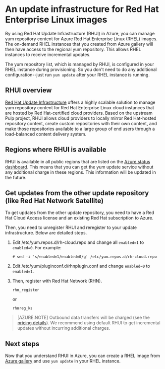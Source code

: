 <!-- not suitable for Mooncake -->

<properties
   pageTitle="An update infrastructure for Red Hat Enterprise Linux images | Azure"
   description="Introduces the yum update service for an on-demand Red Hat Enterprise Linux instance in Azure"
   services="virtual-machines-linux"
   documentationCenter=""
   authors="KylieLiang"
   manager="timlt"
   editor=""/>

<tags
	ms.service="virtual-machines-linux"
	ms.date="03/18/2016"
	wacn.date=""/>

# An update infrastructure for Red Hat Enterprise Linux images

By using Red Hat Update Infrastructure (RHUI) in Azure, you can manage yum repository content for Azure Red Hat Enterprise Linux (RHEL) images. The on-demand RHEL instances that you created from Azure gallery will then have access to the regional yum repository. This allows RHEL instances to receive incremental updates.

The yum repository list, which is managed by RHUI, is configured in your RHEL instance during provisioning. So you don't need to do any additional configuration--just run `yum update` after your RHEL instance is running.

## RHUI overview
[Red Hat Update Infrastructure](https://access.redhat.com/products/red-hat-update-infrastructure) offers a highly scalable solution to manage yum repository content for Red Hat Enterprise Linux cloud instances that are hosted by Red Hat-certified cloud providers. Based on the upstream Pulp project, RHUI allows cloud providers to locally mirror Red Hat-hosted repository content, create custom repositories with their own content, and make those repositories available to a large group of end users through a load-balanced content delivery system.

## Regions where RHUI is available
RHUI is available in all public regions that are listed on the [Azure status dashboard](https://azure.microsoft.com/status/). This means that you can get the yum update service without any additional charge in these regions. This information will be updated in the future.

## Get updates from the other update repository (like Red Hat Network Satellite)

To get updates from the other update repository, you need to have a Red Hat Cloud Access license and an existing Red Hat subscription to Azure.

Then, you need to unregister RHUI and reregister to your update infrastructure. Below are detailed steps.

1.	Edit /etc/yum.repos.d/rh-cloud.repo and change all `enabled=1` to `enabled=0`. For example:

        # sed -i 's/enabled=1/enabled=0/g' /etc/yum.repos.d/rh-cloud.repo

2.	Edit /etc/yum/pluginconf.d/rhnplugin.conf and change `enabled=0` to `enabled=1`.
3.	Then, register with Red Hat Network (RHN).

        rhn_register

    or

        rhnreg_ks


> [AZURE.NOTE] Outbound data transfers will be charged (see the [pricing details](/pricing/details/data-transfer/)). We recommend using default RHUI to get incremental updates without incurring additional charges.

## Next steps
Now that you understand RHUI in Azure, you can create a RHEL image from [Azure gallery](https://azure.microsoft.com/marketplace/partners/redhat/) and use `yum update` in your RHEL instance.
